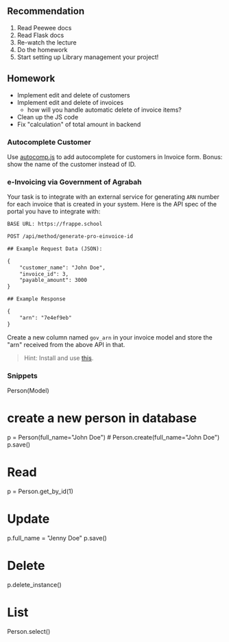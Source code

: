## Recommendation

1. Read Peewee docs
2. Read Flask docs
3. Re-watch the lecture
4. Do the homework
5. Start setting up Library management your project!

## Homework

* Implement edit and delete of customers
* Implement edit and delete of invoices
  * how will you handle automatic delete of invoice items?
* Clean up the JS code
* Fix "calculation" of total amount in backend

### Autocomplete Customer

Use [autocomp.js](https://github.com/knadh/autocomp.js) to add autocomplete for customers in Invoice form. Bonus: show the name of the customer instead of ID.


### e-Invoicing via Government of Agrabah

Your task is to integrate with an external service for generating `ARN` number for each invoice that is created in your system. Here is the API spec of the portal you have to integrate with:

```txt
BASE URL: https://frappe.school

POST /api/method/generate-pro-einvoice-id

## Example Request Data (JSON):

{
    "customer_name": "John Doe",
    "invoice_id": 3,
    "payable_amount": 3000
}

## Example Response

{
    "arn": "7e4ef9eb"
}
```

Create a new column named `gov_arn` in your invoice model and store the "arn" received from the above API in that.

> Hint: Install and use [this](https://pypi.org/project/requests/).

### Snippets

Person(Model)

# create a new person in database

p = Person(full_name="John Doe") # Person.create(full_name="John Doe")
p.save()

# Read

p = Person.get_by_id(1)

# Update

p.full_name = "Jenny Doe"
p.save()

# Delete

p.delete_instance()

# List

Person.select()
